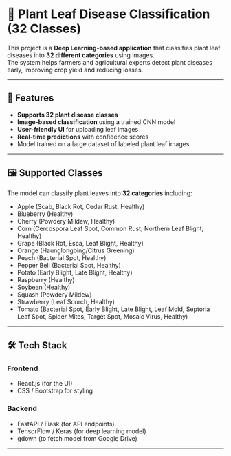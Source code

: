 # 🌱 Plant Leaf Disease Classification (32 Classes)

This project is a **Deep Learning-based application** that classifies plant leaf diseases into **32 different categories** using images.  
The system helps farmers and agricultural experts detect plant diseases early, improving crop yield and reducing losses.

---

## 📌 Features
- **Supports 32 plant disease classes**
- **Image-based classification** using a trained CNN model
- **User-friendly UI** for uploading leaf images
- **Real-time predictions** with confidence scores
- Model trained on a large dataset of labeled plant leaf images

---

## 🖼️ Supported Classes
The model can classify plant leaves into **32 categories** including:
- Apple (Scab, Black Rot, Cedar Rust, Healthy)
- Blueberry (Healthy)
- Cherry (Powdery Mildew, Healthy)
- Corn (Cercospora Leaf Spot, Common Rust, Northern Leaf Blight, Healthy)
- Grape (Black Rot, Esca, Leaf Blight, Healthy)
- Orange (Haunglongbing/Citrus Greening)
- Peach (Bacterial Spot, Healthy)
- Pepper Bell (Bacterial Spot, Healthy)
- Potato (Early Blight, Late Blight, Healthy)
- Raspberry (Healthy)
- Soybean (Healthy)
- Squash (Powdery Mildew)
- Strawberry (Leaf Scorch, Healthy)
- Tomato (Bacterial Spot, Early Blight, Late Blight, Leaf Mold, Septoria Leaf Spot, Spider Mites, Target Spot, Mosaic Virus, Healthy)

---

## 🛠️ Tech Stack
### **Frontend**
- React.js (for the UI)
- CSS / Bootstrap for styling

### **Backend**
- FastAPI / Flask (for API endpoints)
- TensorFlow / Keras (for deep learning model)
- gdown (to fetch model from Google Drive)

---
